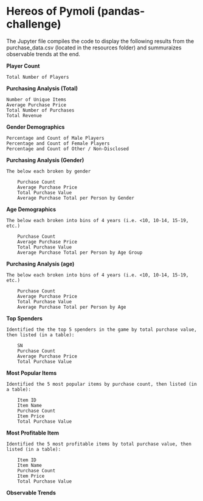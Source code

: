# Hereos of Pymoli (pandas-challenge)

The Jupyter file compiles the code to display the following results from the purchase_data.csv (located in the resources folder) and summuraizes observable trends at the end.


**Player Count**

    Total Number of Players

**Purchasing Analysis (Total)**

    Number of Unique Items
    Average Purchase Price
    Total Number of Purchases
    Total Revenue

**Gender Demographics**

    Percentage and Count of Male Players
    Percentage and Count of Female Players
    Percentage and Count of Other / Non-Disclosed

**Purchasing Analysis (Gender)**

    The below each broken by gender

        Purchase Count
        Average Purchase Price
        Total Purchase Value
        Average Purchase Total per Person by Gender

**Age Demographics**

    The below each broken into bins of 4 years (i.e. <10, 10-14, 15-19, etc.)

        Purchase Count
        Average Purchase Price
        Total Purchase Value
        Average Purchase Total per Person by Age Group

**Purchasing Analysis (age)**

    The below each broken into bins of 4 years (i.e. <10, 10-14, 15-19, etc.)

        Purchase Count
        Average Purchase Price
        Total Purchase Value
        Average Purchase Total per Person by Age

**Top Spenders**

    Identified the the top 5 spenders in the game by total purchase value, then listed (in a table):

        SN
        Purchase Count
        Average Purchase Price
        Total Purchase Value

**Most Popular Items**

    Identified the 5 most popular items by purchase count, then listed (in a table):

        Item ID
        Item Name
        Purchase Count
        Item Price
        Total Purchase Value

**Most Profitable Item**

    Identified the 5 most profitable items by total purchase value, then listed (in a table):

        Item ID
        Item Name
        Purchase Count
        Item Price
        Total Purchase Value
        
**Observable Trends**
